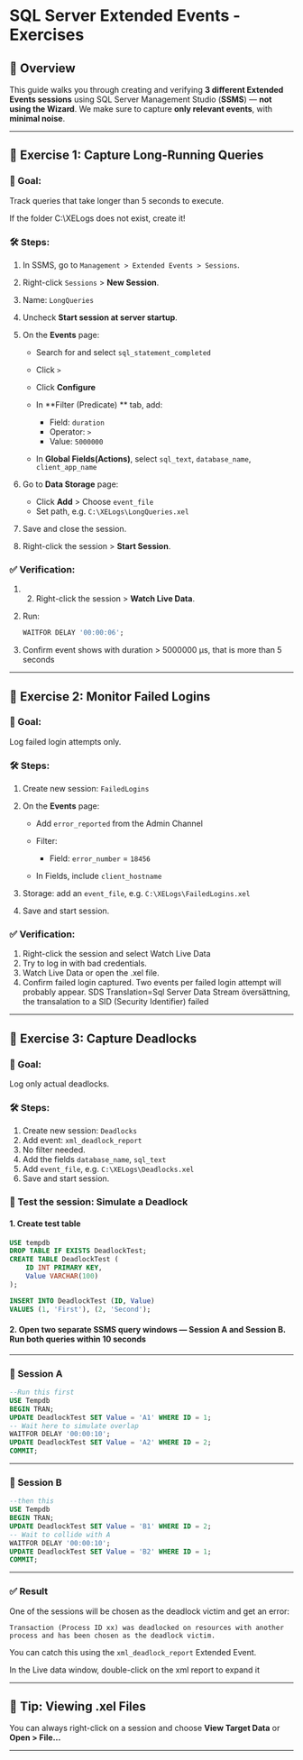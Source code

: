 # SQL Server Extended Events - Exercises

## 📘 Overview

This guide walks you through creating and verifying **3 different Extended Events sessions** using SQL Server Management Studio (**SSMS**) — **not using the Wizard**. We make sure to capture **only relevant events**, with **minimal noise**.

---

## 🧪 Exercise 1: Capture Long-Running Queries

### 🎯 Goal:

Track queries that take longer than 5 seconds to execute.

If the folder C:\XELogs does not exist, create it!

### 🛠️ Steps:

1. In SSMS, go to `Management > Extended Events > Sessions`.
2. Right-click `Sessions` > **New Session**.
3. Name: `LongQueries`
4. Uncheck **Start session at server startup**.
5. On the **Events** page:

   * Search for and select `sql_statement_completed`
   * Click `>`
   * Click **Configure**
   * In **Filter (Predicate) ** tab, add:

     * Field: `duration`
     * Operator: `>`
     * Value: `5000000`
   * In **Global Fields(Actions)**, select  `sql_text`, `database_name`, `client_app_name` 
6. Go to **Data Storage** page:

   * Click **Add** > Choose `event_file`
   * Set path, e.g. `C:\XELogs\LongQueries.xel`
7. Save and close the session.
8. Right-click the session > **Start Session**.

### ✅ Verification:

1. 2. Right-click the session > **Watch Live Data**.
2. Run:

   ```sql
   WAITFOR DELAY '00:00:06';
   ```

3. Confirm event shows with duration > 5000000 µs, that is more than 5 seconds

---

## 🧪 Exercise 2: Monitor Failed Logins

### 🎯 Goal:

Log failed login attempts only.

### 🛠️ Steps:

1. Create new session: `FailedLogins`
2. On the **Events** page:

   * Add `error_reported` from the Admin Channel
   * Filter:

     * Field: `error_number` = `18456`
   * In Fields, include `client_hostname`
3. Storage: add an `event_file`, e.g. `C:\XELogs\FailedLogins.xel`
4. Save and start session.

### ✅ Verification:

1. Right-click the session and select Watch Live Data
2. Try to log in with bad credentials.
3. Watch Live Data or open the .xel file.
4. Confirm failed login captured. Two events per failed login attempt will probably appear. SDS Translation=Sql Server Data Stream översättning, the transalation to a SID (Security Identifier) failed

---

## 🧪 Exercise 3: Capture Deadlocks

### 🎯 Goal:

Log only actual deadlocks.

### 🛠️ Steps:

1. Create new session: `Deadlocks`
2. Add event: `xml_deadlock_report`
3. No filter needed.
4. Add the fields  `database_name`, `sql_text`
5. Add `event_file`, e.g. `C:\XELogs\Deadlocks.xel`
6. Save and start session.



### 🧪 Test the session: Simulate a Deadlock

#### 1. Create test table
```sql
USE tempdb
DROP TABLE IF EXISTS DeadlockTest;
CREATE TABLE DeadlockTest (
    ID INT PRIMARY KEY,
    Value VARCHAR(100)
);

INSERT INTO DeadlockTest (ID, Value)
VALUES (1, 'First'), (2, 'Second');
````

#### 2. Open **two separate SSMS query windows** — Session A and Session B. Run both queries within 10 seconds

---

### 🪩 Session A

```sql
--Run this first
USE Tempdb
BEGIN TRAN;
UPDATE DeadlockTest SET Value = 'A1' WHERE ID = 1;
-- Wait here to simulate overlap
WAITFOR DELAY '00:00:10';
UPDATE DeadlockTest SET Value = 'A2' WHERE ID = 2;
COMMIT;
```

---

### 🪩 Session B

```sql
--then this
USE Tempdb
BEGIN TRAN;
UPDATE DeadlockTest SET Value = 'B1' WHERE ID = 2;
-- Wait to collide with A
WAITFOR DELAY '00:00:10';
UPDATE DeadlockTest SET Value = 'B2' WHERE ID = 1;
COMMIT;
```

---

### ✅ Result

One of the sessions will be chosen as the deadlock victim and get an error:

```
Transaction (Process ID xx) was deadlocked on resources with another process and has been chosen as the deadlock victim.
```

You can catch this using the `xml_deadlock_report` Extended Event.

In the Live data window, double-click on the xml report to expand it




---

## 📂 Tip: Viewing .xel Files

You can always right-click on a session and choose **View Target Data** or **Open > File...**

---
